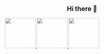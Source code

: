 <div align="center"><h2> Hi there 👋</h2></div>
<!--
<div align="center">
  
  ![Pedro0604's Stats](https://github-readme-stats.vercel.app/api?username=Pedro0604&theme=vue-dark&show_icons=true&hide_border=true&count_private=false)
  
  ![Pedro0604's Streak](https://github-readme-streak-stats.herokuapp.com/?user=Pedro0604&theme=vue-dark&hide_border=true)
  
  ![Pedro0604's Top Languages](https://github-readme-stats.vercel.app/api/top-langs/?username=Pedro0604&theme=vue-dark&show_icons=true&hide_border=true&layout=compact)
</div>
-->

<a href="https://github.com/agusrnfr/AyED">
  <img height="100px" src="https://github-readme-stats.vercel.app/api/pin/?username=Pedro0604&repo=1ero-LS-LI-API-ATIC&theme=dark" />
</a>
<a href="https://github.com/agusrnfr/AyED">
  <img height="100px" src="https://github-readme-stats.vercel.app/api/pin/?username=Pedro0604&repo=2do-LS-LI-API-ATIC&theme=dark" />
</a>
<a href="https://github.com/agusrnfr/AyED">
  <img height="100px" src="https://github-readme-stats.vercel.app/api/pin/?username=Pedro0604&repo=3ro-LS-LI-APU&theme=dark" />
</a>
    

<!--
**Pedro0604/Pedro0604** is a ✨ _special_ ✨ repository because its `README.md` (this file) appears on your GitHub profile.

Here are some ideas to get you started:

- 🔭 I’m currently working on ...
- 🌱 I’m currently learning ...
- 👯 I’m looking to collaborate on ...
- 🤔 I’m looking for help with ...
- 💬 Ask me about ...
- 📫 How to reach me: ...
- 😄 Pronouns: ...
- ⚡ Fun fact: ...
-->
